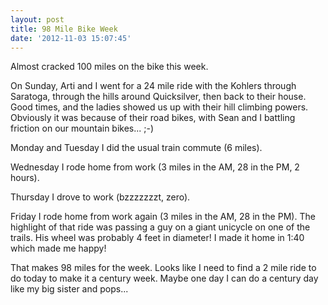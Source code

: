 ```yaml
---
layout: post
title: 98 Mile Bike Week
date: '2012-11-03 15:07:45'
---
```


Almost cracked 100 miles on the bike this week.

On Sunday, Arti and I went for a 24 mile ride with the Kohlers through Saratoga, through the hills around Quicksilver, then back to their house. Good times, and the ladies showed us up with their hill climbing powers. Obviously it was because of their road bikes, with Sean and I battling friction on our mountain bikes... ;-)

Monday and Tuesday I did the usual train commute (6 miles).

Wednesday I rode home from work (3 miles in the AM, 28 in the PM, 2 hours).

Thursday I drove to work (bzzzzzzzt, zero).

Friday I rode home from work again (3 miles in the AM, 28 in the PM). The highlight of that ride was passing a guy on a giant unicycle on one of the trails. His wheel was probably 4 feet in diameter! I made it home in 1:40 which made me happy!

That makes 98 miles for the week. Looks like I need to find a 2 mile ride to do today to make it a century week. Maybe one day I can do a century day like my big sister and pops...
